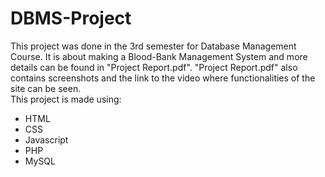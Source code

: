 # DBMS-Project
This project was done in the 3rd semester for Database Management Course.
It is about making a Blood-Bank Management System and more details can be found in "Project Report.pdf".
"Project Report.pdf" also contains screenshots and the link to the video where functionalities of the site can be seen.
<br/>
This project is made using:
<ul><li>HTML</li>
<li>CSS</li>
<li>Javascript</li>
<li>PHP</li>
<li>MySQL</li>
</ul>
